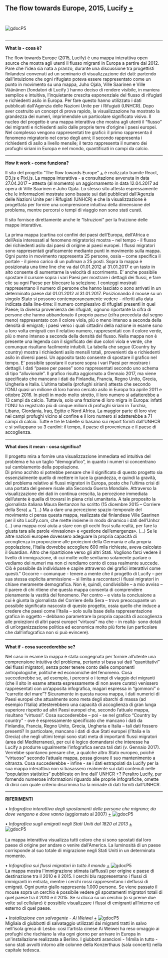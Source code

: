 ## The flow towards Europe, 2015, Lucify  [+](https://www.lucify.com/the-flow-towards-europe/)<br><br>
![gdocP5](http://i.imgur.com/y6KEAtr.jpg)<br><br>

***

**What is - cosa è?**     
     
The flow towards Europe (2015, Lucify) è una mappa interattiva open source che mostra agli utenti il flusso migranti 
in Europa a partire dal 2012. Pare che l'idea sia nata a pranzo, durante una discussione tra progettisti finlandesi 
convenuti ad un seminario di visualizzazione dei dati: partendo dall'intuizione che ogni rifugiato poteva essere rappresentato 
come un punto in movimento su una mappa,  Juho Ojala, Ville Saarinen e Ville Väänänen (fondatori di Lucify ) hanno deciso 
di rendere visibile, in maniera semplice e intuitiva, l’inquietante crescita esponenziale del flusso di rifugiati 
e richiedenti asilo in Europa. Per fare questo hanno utilizzato i dati pubblicati dall'Agenzia delle Nazioni Unite 
per i Rifugiati (UNHCR). 
Dopo aver costruito un concept di prova rapido, la visualizzazione ha mostrato la grandezza dei numeri, imprimendole un particolare significato visivo. Il nucleo del progetto è una mappa interattiva che mostra agli utenti il “flusso” dei migranti e richiedenti asilo dalle proprie terre d’origine i paesi europei.  Nel complesso vengono rappresentati tre grafici:  il primo rappresenta il fenomeno migratorio nel corso degli anni; il secondo rappresenta i richiedenti di asilo a livello mensile; il terzo rappresenta il numero dei profughi siriani in Europa e nel mondo, quantificati in campi da calcio.

***

**How it work - come funziona?**   
      
Il sito del progetto “The flow towards Europe”  [+](https://www.lucify.com/the-flow-towards-europe/)
è realizzato tramite React, D3.js e Pixi.js. La mappa interattiva - a consultazione avvenuta in data 
27.04.2017 – attesta (al momento) un aggiornamento in data 12.04.2017 ad opera di Ville Saarinen e Juho Ojala. 
Lo stesso sito attesta espressamente che le informazioni mostrate sono basate sui dati pubblicati dall'Agenzia 
delle Nazioni Unite per i Rifugiati (UNHCR) e che la visualizzazione è progettata per fornire una comprensione intuitiva 
della dimensione del problema, mentre percorsi o tempi di viaggio non sono stati curati.   

Il sito fornisce direttamente anche le “Istruzioni” per la fruizione delle mappe interattive.     

La prima mappa (cartina coi confini dei paesi dell’Europa, dell’Africa e dell’Asia interessati al fenomeno migratorio) 
mostra – nel tempo -  il flusso dei richiedenti asilo dai paesi di origine ai paesi europei. I flussi migratori 
sono rappresentati graficamente mediante punti in movimento sulla mappa. Ogni punto in movimento rappresenta 25 persone,
ossia – come specifica il portale -  il pieno carico di un pullman a 25 posti.  Sopra la mappa è posizionata una time line 
che va dal 01.01.2012 al 31.01.2017 e un tasto in alto consente di aumentarne la velocità di scorrimento.
E’ anche possibile spostare il cursore sopra i vari Paesi per mostrare i dettagli dei flussi, e fare clic su ogni 
Paese per bloccare la selezione. I conteggi mostrati rappresentano il numero di persone che hanno lasciato o sono arrivati 
in un determinato paese dal 01.01.2012 al 31.01.2017. Posizionando il mouse su un singolo Stato si possono contemporaneamente 
vedere –  riferiti alla data indicata dalla line-time: il numero complessivo di rifugiati presenti in quel Paese; la diversa 
provenienza dei rifugiati, ognuno riportante la cifra di persone che hanno abbandonato il proprio paese (cifra preceduta dal segno meno) rappresentato con il colore  viola, più o meno intenso a seconda della densità di emigrati; i paesi verso i quali cittadini della nazione in esame sono a loro volta emigrati con il relativo numero, rappresentati con il colore verde,  più o meno intenso a seconda della densità del flusso. Nella mappa non è presente una legenda con il significato dei due colori viola e verde, che comunque risultano facilmente intuibili.
La tabella che segue (Country  by country) mostra i richiedenti asilo mensili totali, provenienti da e richiedenti  asilo in diversi paesi. Un apposito  tasto consente di spostare il grafico nel tempo. E’ possibile spostare il cursore sopra i vari Paesi per mostrare i dettagli. I dati “paese per paese” sono rappresentati secondo uno schema di tipo “alluvionale”. Il grafico risulta aggiornato a Gennaio 2017, ma viene specificato che mancano i dati da Finlandia, Francia, Regno Unito, Grecia, Ungheria e Italia.
L’ultima tabella (profughi siriani)  attesta che secondo l’ONU quasi un milione di loro hanno cercato asilo in Europa tra aprile 2011 e ottobre 2016. In piedi in modo molto stretto, il loro numero si adatterebbe a 13 campi da calcio. Tuttavia, solo una frazione di loro migra in Europa: infatti l'ONU ha registrato più di cinque milioni di profughi siriani in Turchia, Libano, Giordania, Iraq, Egitto e Nord Africa. La maggior parte di loro vive nei campi profughi vicino al confine e il loro numero si adatterebbe a 71 campi di calcio.
Tutte e tre le tabelle si basano sui report forniti dall’UNHCR e si sviluppano su 3 cardini: il tempo, il paese di provenienza e il paese di accoglienza.  

***      

**What does it mean - cosa significa?**   

Il progetto mira a fornire una visualizzazione immediata ed intuitiva del problema e ha un taglio “demografico”, in quanto i numeri si concentrano sul cambiamento della popolazione.  
Di primo acchito si potrebbe pensare che il significato di questo progetto sia essenzialmente quello di mettere in luce la grandezza,
e quindi la gravità, del problema relativo ai flussi migratori in Europa, posto che l’ultima crisi di una portata 
del genere risale alla Seconda Guerra Mondiale. Attraverso la visualizzazione dei dati in continua crescita, 
la percezione immediata dell’utente è quella di trovarsi in piena crisi umanitaria. 
A tale proposito la giornalista italiana Maura Bertanzon ha scritto 
(15 dicembre 2015 – Corriere della Sera) [+](http://www.corriere.it/datablog/migranti/i-numeri/scheda-2.shtml?refresh_ce-cp:) 
“(…) Ma a dare una percezione spazio-temporale del movimento ci pensa questa mappa, realizzata dal finlandese Ville Saarinen per il sito Lucify.com, che mette insieme in modo dinamico i dati dell’Unhcr (…) una mappa così aiuta a stare con gli occhi fissi sulla realtà, per fare la giusta tara alle parole «invasione» e «gestione dell’emergenza». (…) Se le altre nazioni europee dovessero adeguare la propria capacità di accoglienza in proporzione alle proiezioni della Germania e alla propria popolazione, l’Italia dovrebbe accogliere 600 mila richieste, aveva calcolato il Guardian. Altro che ripartizione verso gli altri Stati. Vogliono farci vedere il livello di immigrazione, di cui molte volte sentiamo solamente parlare o vediamo dei numeri ma non ci rendiamo conto di cosa realmente succede. Ciò è possibile da individuare e capire attraverso dei grafici interattivi come questi.”
Occorre – comunque - tenere a mente che il progetto di Lucify – per sua stessa esplicita ammissione – si limita a raccontarci i flussi migratori in chiave meramente demografica. Non è, quindi, condivisibile – a mio avviso – il parere di chi ritiene che questa mappa consenta di comprendere pienamente la vastità del fenomeno. Per contro – e vista la conclusione a cui è giunta la  giornalista del Corriere della Sera – trovo preoccupante un possibile significato nascosto di questo progetto, ossia quello che induce a credere che paesi come l’Italia –  solo sulla base della rappresentazione grafica in oggetto – debbano parametrare la propria capacità di accoglienza alle proiezioni di altri paesi europei “virtuosi” ma che – in realtà- sono dotati di un’organizzazione politica ed economica molto più forte (un particolare che dall’infografica non si può evincere).

***
     
**What if - cosa succederebbe se?**   
    
Nel caso in esame la mappa è stata congegnata per fornire all’utente una comprensione intuitiva del problema, pertanto si basa sui dati “quantitativi” dei flussi migratori, senza poter tenere conto delle componenti antropologiche, politiche ed economiche del fenomeno.
Cosa succederebbe se, ad esempio, i percorsi o i tempi di viaggio dei migranti (che il sito in esame attesta espressamente di non avere curato) venissero rappresentati con un’apposita infografica, magari espressa in “gommoni” o  “carrette del mare”?  Sicuramente in questa nuova mappa, i dati numerici di Paesi europei che attualmente sono meta degli sbarchi di massa (ad esempio l’Italia)  attesterebbero una capacità di accoglienza di gran lunga superiore rispetto ad altri Paesi europei che, secondo l’attuale mappa, risultano  “virtuosi”.
Cosa succederebbe – poi - se nel  grafico “Country by country” - ove è espressamente specificato che mancano i dati da Finlandia, Francia, Regno Unito, Grecia, Ungheria e Italia – tali dati fossero presenti? In particolare, mancano i dati di due Stati europei (l’Italia e la Grecia) che negli ultimi tempi sono stati meta di importanti flussi migratori (area del Mediterraneo), per cui è logico domandarsi che interesse ha Lucify a produrre ugualmente l’infografica senza tali dati (v. Gennaio 2017).  Verrebbe spontaneo pensare che, a qualche altro Stato europeo, poiché “virtuoso” secondo l’attuale mappa, possa giovare il suo mantenimento a oltranza. 
Cosa succederebbe - infine - se i dati estrapolati da Lucify per la sua mappa interattiva non si basassero realmente sui dati contenuti nelle “population statistics” pubblicate on line dall’ UNHCR [+](http://popstats.unhcr.org/en/demographics)? Peraltro Lucify, pur fornendo numerose informazioni riguardo alle proprie infografiche, omette di dirci con quale criterio discrimina tra la miriade di dati forniti dall’UNHCR.

------------

**RIFERIMENTI**
     
•	*Infografica interattiva degli spostamenti delle persone che migrano;
da dove vengono e dove vanno* (aggiornato al 2007) [+](http://migrationsmap.net/#/CAF/arrivals)
![gdocP5](http://i.imgur.com/UoOaF50.jpg)<br>    


•	*Infografica sugli emigrati negli Stati Uniti dal 1820 al 2013* [+](http://metrocosm.com/us-immigration-history-map.html)  
![gdocP5](http://i.imgur.com/xoB2qLX.png)<br>   
La mappa interattiva visualizza tutti coloro che si sono spostati dal loro paese di origine per andare o venire dall’America. 
La luminosità di un paese corrisponde al suo totale di migrazione negli Stati Uniti in un determinato momento.

•	*Infografica sui flussi migratori in tutto il mondo* [+](http://peoplemov.in/#f_BE) 
![gdocP5](http://i.imgur.com/2Er6WAs.png)<br>
La mappa mostra l'immigrazione stimata (afflussi) per origine e paese di destinazione tra il 2010 e il 2015.
I cerchi blu rappresentano i flussi di immigranti in entrata, mentre i cerchi rossi rappresentano i deflussi di emigrati. Ogni punto giallo rappresenta 1.000 persone. Se viene passato il mouse sopra un cerchio è possibile vedere gli spostamenti migratori totali di quel paese tra il 2010 e il 2015. Se si clicca su un cerchio (o si preme due volte sul cellulare) è possibile visualizzare i flussi di emigranti all’interno ed esterno di quel paese.

•	*Installazione con salvagente - Ai Weiwei* [+](http://metrocosm.com/global-immigration-map/)
![gdocP5](http://i.imgur.com/k3u9XHt.jpg)<br>
Migliaia di giubbotti di salvataggio utilizzati dai migranti tratti in salvo nell'isola greca di Lesbo: così l'artista cinese Ai Weiwei ha reso omaggio ai profughi che rischiano la vita ogni giorno per arrivare in Europa in un'installazione realizzata a Berlino. I giubbotti arancioni - 14mila in tutto - sono stati avvolti intorno alle colonne della Konzerthaus (sala concerti) nella capitale tedesca. 
